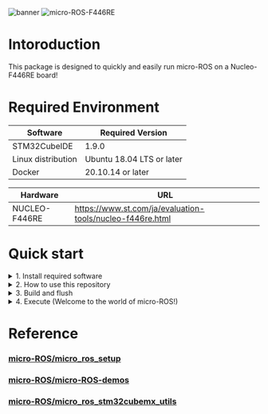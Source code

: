 ![banner](https://i.gyazo.com/7fa1054f9993bbeda61176813ad7e019.png)
![micro-ROS-F446RE](https://user-images.githubusercontent.com/40545422/166133749-ff9056ff-8617-4045-911f-2c666e2cf0cd.gif)

# Intoroduction
This package is designed to quickly and easily run micro-ROS on a Nucleo-F446RE board!

# Required Environment
| Software           | Required Version          | 
| ------------------ | ------------------------- | 
| STM32CubeIDE       | 1.9.0                     | 
| Linux distribution | Ubuntu 18.04 LTS or later | 
| Docker             | 20.10.14 or later         | 

| Hardware      | URL                                                       | 
| ------------- | --------------------------------------------------------- | 
| NUCLEO-F446RE | https://www.st.com/ja/evaluation-tools/nucleo-f446re.html | 

# Quick start

<details>
<summary>1. Install required software</summary>
  <details open>
  <summary>Docker</summary>

* Install docker
```
sudo apt-get update
sudo apt-get install -y curl
curl -fsSL https://get.docker.com/ | sh
docker --version
```

* Setup docker
```
sudo groupadd docker
sudo gpasswd -a $USER docker
sudo systemctl restart docker
```

  </details>
  
  <details open>
  <summary>STM32CubeIDE</summary>

* Install stm32cubeide

Please download from [this site](https://www.st.com/ja/development-tools/stm32cubeide.html).
![stm32cubeide-download](https://i.gyazo.com/9da797706f687ae145b0ff30bf3110eb.png)

  </details>
</details>

<details>
<summary>2. How to use this repository</summary>
  <details open>
  <summary>git clone</summary>

* Clone  [uhobeike/micro-ros-st-nucleo-f446re](https://github.com/uhobeike/micro-ros-st-nucleo-f446re/tree/update/readme)

```
git clone --recursive https://github.com/uhobeike/micro-ros-st-nucleo-f446re.git
```

  </details>
  
  <details open>
  <summary>Import your project in STM32CubeIDE</summary>
  
* Launch of STM32CubeIDE
```
/opt/st/stm32cubeide_1.9.0/stm32cubeide
```

![launch-stm32cubeide](https://i.gyazo.com/eee876312d397f9a11bfdf930d57c511.png)

* Import project (micro-ros-st-nucleo-f446re)

![import-project1](https://i.gyazo.com/a2b8fa88a38b3ef9828b5834cbf1713f.png)

![import-project2](https://i.gyazo.com/47b9bfd50f73cc47563dddd69b397d75.png)

![import-project3](https://i.gyazo.com/9bdf914e126ccc56fd022121aa7e014d.png)

* Import Complete

![import-complete](https://i.gyazo.com/1d62fc7b77bb3fbe1ff45a24b99e28e3.png)

  </details>
 
</details>

<details>
<summary>3. Build and flush</summary>
  <details open>
  <summary>Build</summary>

Perhaps you can use [this package](https://github.com/micro-ROS/micro_ros_setup/blob/galactic/scripts/build_firmware.sh) to build on the command line, but this time we will build on the STM32CubeIDE.

* Build project

![build-project1](https://i.gyazo.com/6a96492a0276bc2864d12ee56c17edbe.jpg)

![build-project2](https://i.gyazo.com/93f187adde42a3509be83d13ed05a2fa.jpg)

![build-project3](https://i.gyazo.com/43450195926ddfcaa585d3969ba020a1.jpg)

  </details>
  
  <details open>
  <summary>Flush</summary>

To flush the executable binary generated by Build to NUCLEO-F446RE, connect the PC to NUCLEO-F446RE via USB or other means.

* Flushsing executable binaries to NUCLEO-F446RE

![flush-1](https://i.gyazo.com/5c312c7ab3ab27fd6a90300f46c692b3.jpg)

![flush-2](https://i.gyazo.com/9590cb23d1ccd4d8ce51eb58e14b8306.jpg)

![flush-3](https://i.gyazo.com/f3af6963710f76df7875440cbfde3bf8.jpg)

  </details>
 
</details>

<details>
<summary>4. Execute (Welcome to the world of micro-ROS!)</summary>
  
  <details open>
  <summary>Execute</summary>
  
ROS2 communication between PC and microcontroller using Docker environment.

* Execute micro-ROS!

```
docker run -it --privileged  --net=host --name micro-ros ubeike/micro-ros-agent:galactic

# Executed at each terminal.
ros2 run micro_ros_agent micro_ros_agent serial --dev /dev/ttyACM0
ros2 topic echo /f446re_string_publisher
ros2 topic pub --once /f446re_string_subscriber std_msgs/msg/String "{data: Hello! micro-ROS}"
```

* Important point

It is necessary to press the reset button on the NUCLEO-F446RE after the execution of `ros2 run micro_ros_agent micro_ros_agent serial --dev /dev/ttyACM0` for normal communication between the NUCLEO-F446RE and the PC.

![reset-button-push](https://i.gyazo.com/693ad69785cb172586739a42cfcc8bd0.jpg)

  </details>
 
</details>

# Reference

### [micro-ROS/micro_ros_setup](https://github.com/micro-ROS/micro_ros_setup)
### [micro-ROS/micro-ROS-demos](https://github.com/micro-ROS/micro-ROS-demos)
### [micro-ROS/micro_ros_stm32cubemx_utils](https://github.com/micro-ROS/micro_ros_stm32cubemx_utils)
